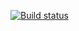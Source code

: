[![Build status](https://ci.appveyor.com/api/projects/status/agtvxw0vyhkblstt?svg=true)](https://ci.appveyor.com/project/Lesya08/patternsregistration)
